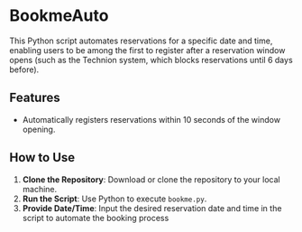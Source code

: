 # BookmeAuto

This Python script automates reservations for a specific date and time, enabling users to be among the first to register after a reservation window opens (such as the Technion system, which blocks reservations until 6 days before).

## Features
- Automatically registers reservations within 10 seconds of the window opening.

## How to Use
1. **Clone the Repository**: Download or clone the repository to your local machine.
2. **Run the Script**: Use Python to execute `bookme.py`.
3. **Provide Date/Time**: Input the desired reservation date and time in the script to automate the booking process
